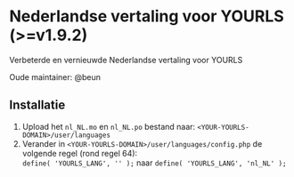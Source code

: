 # Nederlandse vertaling voor YOURLS (>=v1.9.2)
Verbeterde en vernieuwde Nederlandse vertaling voor YOURLS

Oude maintainer: @beun

## Installatie
1. Upload het ```nl_NL.mo``` en ```nl_NL.po``` bestand naar: ```<YOUR-YOURLS-DOMAIN>/user/languages```
2. Verander in ```<YOUR-YOURLS-DOMAIN>/user/languages/config.php``` de volgende regel (rond regel 64):   
       ```define( 'YOURLS_LANG', '' );``` naar ```define( 'YOURLS_LANG', 'nl_NL' );```
